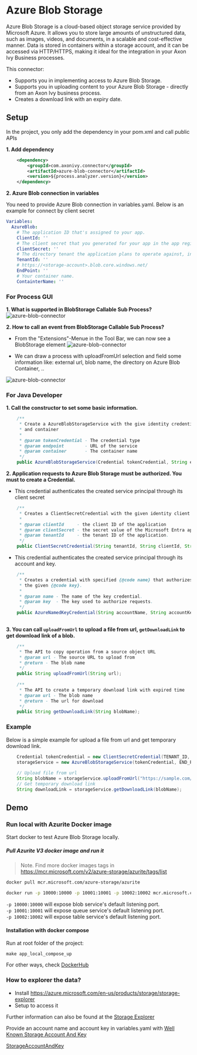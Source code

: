 # Azure Blob Storage

Azure Blob Storage is a cloud-based object storage service provided by Microsoft Azure. It allows you to store large amounts of unstructured data, such as images, videos, and documents, in a scalable and cost-effective manner. Data is stored in containers within a storage account, and it can be accessed via HTTP/HTTPS, making it ideal for the integration in your Axon Ivy Business processes.

This connector:
- Supports you in implementing access to Azure Blob Storage.
- Supports you in uploading content to your Azure Blob Storage - directly from an Axon Ivy business process.
- Creates a download link with an expiry date.

## Setup

In the project, you only add the dependency in your pom.xml and call public APIs

**1. Add dependency**
```XML
	<dependency>
		<groupId>com.axonivy.connector</groupId>
		<artifactId>azure-blob-connector</artifactId>
		<version>${process.analyzer.version}</version>
	</dependency>
```
**2. Azure Blob connection in variables**

You need to provide Azure Blob connection in variables.yaml. Below is an example for connect by client secret
```yaml
Variables:
  AzureBlob:
    # The application ID that's assigned to your app.
    ClientId: ''
    # The client secret that you generated for your app in the app registration portal.
    ClientSecret: ''
    # The directory tenant the application plans to operate against, in GUID or domain-name format.
    TenantId: ''
    # https://<storage-account>.blob.core.windows.net/
    EndPoint: ''
    # Your container name.
    ContainterName: ''
```

### For Process GUI
**1. What is supported in BlobStorage Callable Sub Process?**
 ![azure-blob-connector](images/BlobStorageFunctions.png)

**2. How to call an event from BlobStorage Callable Sub Process?**
- From the  "Extensions"-Menue in the Tool Bar, we can now see a BlobStorage element
![azure-blob-connector](images/ElementInExtensions.png)

- We can draw a process with uploadFromUrl selection and field some information like: external url, blob name, the directory on Azure Blob Container, .. 

![azure-blob-connector](images/AddBlobStorageAndCallFunction.png)

### For Java Developer
**1. Call the constructor to set some basic information.**
```java
	/**
	 * Create a AzureBlobStorageService with the give identity credential, endpoint
	 * and container
	 * 
	 * @param tokenCredential - The credential type
	 * @param endpoint        - URL of the service
	 * @param container       - The container name
	 */	
	public AzureBlobStorageService(Credential tokenCredential, String endpoint, String container) {}
```

**2. Application requests to Azure Blob Storage must be authorized. You must to create a Credential.**

  -  This credential authenticates the created service principal through its client secret
```java	
	/**
	 * Creates a ClientSecretCredential with the given identity client options.
	 * 
	 * @param clientId     - the client ID of the application
	 * @param clientSecret - the secret value of the Microsoft Entra application.
	 * @param tenantId     - the tenant ID of the application.
	 */
	public ClientSecretCredential(String tenantId, String clientId, String clientSecret) {}
```

 -  This credential authenticates the created service principal through its account and key. 
```java	
	/**
	 * Creates a credential with specified {@code name} that authorizes request with
	 * the given {@code key}.
	 * 
	 * @param name - The name of the key credential.
	 * @param key  - The key used to authorize requests.
	 */
	public AzureNamedKeyCredential(String accountName, String accountKey) {}
		
```

**3. You can call `uploadFromUrl` to upload a file from url, `getDownloadLink`  to get download link of a blob.**
```java
	/**
	 * The API to copy operation from a source object URL
	 * @param url - The source URL to upload from
	 * @return - The blob name
	 */
	public String uploadFromUrl(String url);
	
	/**
	 * The API to create a temporary download link with expired time 
	 * @param url - The blob name
	 * @return - The url for download
	 */
	public String getDownloadLink(String blobName);
```	

### Example

Below is a simple example for upload a file from url and get temporary download link.
``` java
	Credential tokenCredential = new ClientSecretCredential(TENANT_ID, CLIENT_ID, SECRET_VALUE);
	storageService = new AzureBlobStorageService(tokenCredential, END_POINT, TEST_CONTAINTER);
	
	// Upload file from url
	String blobName = storageService.uploadFromUrl("https://sample.com/video.mp4");
	// Get temporary download link
	String downloadLink = storageService.getDownloadLink(blobName);
```

## Demo

### Run local with Azurite Docker image

Start docker to test Azure Blob Storage locally.

##### Pull Azurite V3 docker image and run it

> Note. Find more docker images tags in <https://mcr.microsoft.com/v2/azure-storage/azurite/tags/list>

```bash
docker pull mcr.microsoft.com/azure-storage/azurite
```

```bash
docker run -p 10000:10000 -p 10001:10001 -p 10002:10002 mcr.microsoft.com/azure-storage/azurite
```

`-p 10000:10000` will expose blob service's default listening port.  
`-p 10001:10001` will expose queue service's default listening port.  
`-p 10002:10002` will expose table service's default listening port.  

#### Installation with  docker compose 

Run at root folder of the project:
```
make app_local_compose_up
```

For other ways, check [DockerHub](https://github.com/Azure/Azurite/blob/main/README.md#dockerhub)

### How to explorer the data?

- Install https://azure.microsoft.com/en-us/products/storage/storage-explorer
- Setup to access it

Further information can also be found at the [Storage Explorer](https://learn.microsoft.com/en-us/azure/storage/storage-explorer/vs-azure-tools-storage-manage-with-storage-explorer)

Provide an account name and account key in variables.yaml with [Well Known Storage Account And Key](https://learn.microsoft.com/en-us/azure/storage/common/storage-use-azurite?tabs=visual-studio%2Cblob-storage#well-known-storage-account-and-key)

[StorageAccountAndKey](images/DevAccountKey.png)

